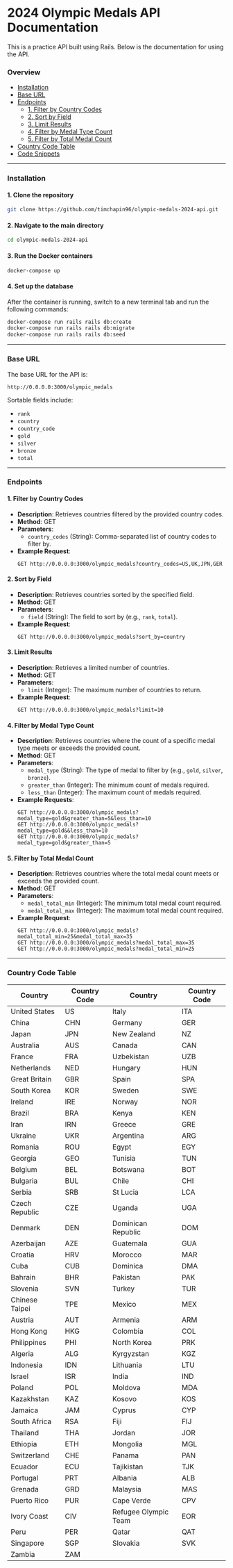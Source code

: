 # 2024 Olympic Medals API Documentation

This is a practice API built using Rails. Below is the documentation for using the API.

### Overview

- [Installation](#installation)
- [Base URL](#base-url)
- [Endpoints](#endpoints)
  - [1. Filter by Country Codes](#1-filter-by-country-codes)
  - [2. Sort by Field](#2-sort-by-field)
  - [3. Limit Results](#3-limit-results)
  - [4. Filter by Medal Type Count](#4-filter-by-medal-type-count)
  - [5. Filter by Total Medal Count](#5-filter-by-total-medal-count)
- [Country Code Table](#country-code-table)
- [Code Snippets](#code-snippets)

---

### Installation

#### 1. Clone the repository
```bash
git clone https://github.com/timchapin96/olympic-medals-2024-api.git
```

#### 2. Navigate to the main directory
```bash
cd olympic-medals-2024-api
```

#### 3. Run the Docker containers
```bash
docker-compose up
```

#### 4. Set up the database
After the container is running, switch to a new terminal tab and run the following commands:

```bash
docker-compose run rails rails db:create
docker-compose run rails rails db:migrate
docker-compose run rails rails db:seed
```

---

### Base URL

The base URL for the API is:
```
http://0.0.0.0:3000/olympic_medals
```

Sortable fields include:
- `rank`
- `country`
- `country_code`
- `gold`
- `silver`
- `bronze`
- `total`

---

### Endpoints

#### 1. Filter by Country Codes

- **Description**: Retrieves countries filtered by the provided country codes.
- **Method**: GET
- **Parameters**:
  - `country_codes` (String): Comma-separated list of country codes to filter by.
- **Example Request**:
  ```http
  GET http://0.0.0.0:3000/olympic_medals?country_codes=US,UK,JPN,GER
  ```

#### 2. Sort by Field

- **Description**: Retrieves countries sorted by the specified field.
- **Method**: GET
- **Parameters**:
  - `field` (String): The field to sort by (e.g., `rank`, `total`).
- **Example Request**:
  ```http
  GET http://0.0.0.0:3000/olympic_medals?sort_by=country
  ```

#### 3. Limit Results

- **Description**: Retrieves a limited number of countries.
- **Method**: GET
- **Parameters**:
  - `limit` (Integer): The maximum number of countries to return.
- **Example Request**:
  ```http
  GET http://0.0.0.0:3000/olympic_medals?limit=10
  ```

#### 4. Filter by Medal Type Count

- **Description**: Retrieves countries where the count of a specific medal type meets or exceeds the provided count.
- **Method**: GET
- **Parameters**:
  - `medal_type` (String): The type of medal to filter by (e.g., `gold`, `silver`, `bronze`).
  - `greater_than` (Integer): The minimum count of medals required.
  - `less_than` (Integer): The maximum count of medals required.
- **Example Requests**:
  ```http
  GET http://0.0.0.0:3000/olympic_medals?medal_type=gold&greater_than=5&less_than=10
  GET http://0.0.0.0:3000/olympic_medals?medal_type=gold&&less_than=10
  GET http://0.0.0.0:3000/olympic_medals?medal_type=gold&greater_than=5
  ```

#### 5. Filter by Total Medal Count

- **Description**: Retrieves countries where the total medal count meets or exceeds the provided count.
- **Method**: GET
- **Parameters**:
  - `medal_total_min` (Integer): The minimum total medal count required.
  - `medal_total_max` (Integer): The maximum total medal count required.
- **Example Request**:
  ```http
  GET http://0.0.0.0:3000/olympic_medals?medal_total_min=25&medal_total_max=35
  GET http://0.0.0.0:3000/olympic_medals?medal_total_max=35
  GET http://0.0.0.0:3000/olympic_medals?medal_total_min=25
  ```

---

### Country Code Table

| Country          | Country Code | Country           | Country Code |
|------------------|--------------|-------------------|--------------|
| United States    | US           | Italy             | ITA          |
| China            | CHN          | Germany           | GER          |
| Japan            | JPN          | New Zealand       | NZ           |
| Australia        | AUS          | Canada            | CAN          |
| France           | FRA          | Uzbekistan        | UZB          |
| Netherlands      | NED          | Hungary           | HUN          |
| Great Britain    | GBR          | Spain             | SPA          |
| South Korea      | KOR          | Sweden            | SWE          |
| Ireland          | IRE          | Norway            | NOR          |
| Brazil           | BRA          | Kenya             | KEN          |
| Iran             | IRN          | Greece            | GRE          |
| Ukraine          | UKR          | Argentina         | ARG          |
| Romania          | ROU          | Egypt             | EGY          |
| Georgia          | GEO          | Tunisia           | TUN          |
| Belgium          | BEL          | Botswana          | BOT          |
| Bulgaria         | BUL          | Chile             | CHI          |
| Serbia           | SRB          | St Lucia          | LCA          |
| Czech Republic   | CZE          | Uganda            | UGA          |
| Denmark          | DEN          | Dominican Republic | DOM         |
| Azerbaijan       | AZE          | Guatemala         | GUA          |
| Croatia          | HRV          | Morocco           | MAR          |
| Cuba             | CUB          | Dominica          | DMA          |
| Bahrain          | BHR          | Pakistan          | PAK          |
| Slovenia         | SVN          | Turkey            | TUR          |
| Chinese Taipei   | TPE          | Mexico            | MEX          |
| Austria          | AUT          | Armenia           | ARM          |
| Hong Kong        | HKG          | Colombia          | COL          |
| Philippines      | PHI          | North Korea       | PRK          |
| Algeria          | ALG          | Kyrgyzstan        | KGZ          |
| Indonesia        | IDN          | Lithuania         | LTU          |
| Israel           | ISR          | India             | IND          |
| Poland           | POL          | Moldova           | MDA          |
| Kazakhstan       | KAZ          | Kosovo            | KOS          |
| Jamaica          | JAM          | Cyprus            | CYP          |
| South Africa     | RSA          | Fiji              | FIJ          |
| Thailand         | THA          | Jordan            | JOR          |
| Ethiopia         | ETH          | Mongolia          | MGL          |
| Switzerland      | CHE          | Panama            | PAN          |
| Ecuador          | ECU          | Tajikistan        | TJK          |
| Portugal         | PRT          | Albania           | ALB          |
| Grenada          | GRD          | Malaysia          | MAS          |
| Puerto Rico      | PUR          | Cape Verde        | CPV          |
| Ivory Coast      | CIV          | Refugee Olympic Team | EOR      |
| Peru             | PER          | Qatar             | QAT          |
| Singapore        | SGP          | Slovakia          | SVK          |
| Zambia           | ZAM
